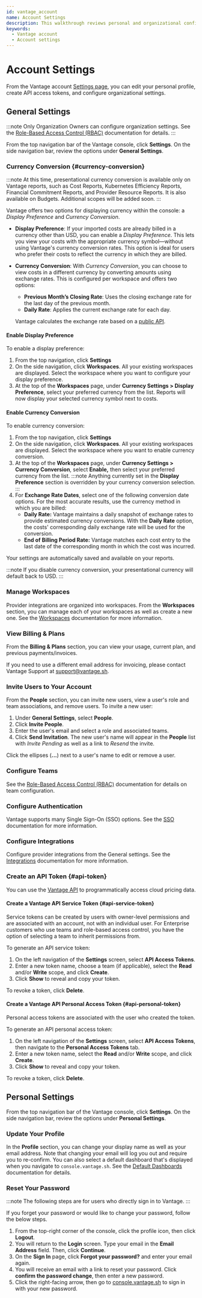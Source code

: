 ```yaml
---
id: vantage_account
name: Account Settings
description: This walkthrough reviews personal and organizational configuration settings for your Vantage account.
keywords:
  - Vantage account
  - Account settings
---
```


# Account Settings

From the Vantage account [Settings page](https://console.vantage.sh/account/profile), you can edit your personal profile, create API access tokens, and configure organizational settings.

## General Settings

:::note
Only Organization Owners can configure organization settings. See the [Role-Based Access Control (RBAC)](/rbac) documentation for details.
:::

From the top navigation bar of the Vantage console, click **Settings**. On the side navigation bar, review the options under **General Settings**.

### Currency Conversion {#currency-conversion}

:::note
At this time, presentational currency conversion is available only on Vantage reports, such as Cost Reports, Kubernetes Efficiency Reports, Financial Commitment Reports, and Provider Resource Reports. It is also available on Budgets. Additional scopes will be added soon.
:::

Vantage offers two options for displaying currency within the console: a _Display Preference_ and _Currency Conversion_. 

- **Display Preference**: If your imported costs are already billed in a currency other than USD, you can enable a _Display Preference_. This lets you view your costs with the appropriate currency symbol—without using Vantage's currency conversion rates. This option is ideal for users who prefer their costs to reflect the currency in which they are billed.
- **Currency Conversion**: With *Currency Conversion*, you can choose to view costs in a different currency by converting amounts using exchange rates. This is configured per workspace and offers two options:
    - **Previous Month’s Closing Rate**: Uses the closing exchange rate for the last day of the previous month.
    - **Daily Rate**: Applies the current exchange rate for each day.
    
  Vantage calculates the exchange rate based on a [public API](https://exchangeratesapi.io/).

#### Enable Display Preference 

To enable a display preference:

1. From the top navigation, click **Settings**
2. On the side navigation, click **Workspaces**. All your existing workspaces are displayed. Select the workspace where you want to configure your display preference.
3. At the top of the **Workspaces** page, under **Currency Settings > Display Preference**, select your preferred currency from the list. Reports will now display your selected currency symbol next to costs.

#### Enable Currency Conversion 

To enable currency conversion:

1. From the top navigation, click **Settings**
2. On the side navigation, click **Workspaces**. All your existing workspaces are displayed. Select the workspace where you want to enable currency conversion.
3. At the top of the **Workspaces** page, under **Currency Settings > Currency Conversion**, select **Enable,** then select your preferred currency from the list.
  :::note
  Anything currently set in the **Display Preference** section is overridden by your currency conversion selection.
  :::
4. For **Exchange Rate Dates**, select one of the following conversion date options. For the most accurate results, use the currency method in which you are billed:
    - **Daily Rate:** Vantage maintains a daily snapshot of exchange rates to provide estimated currency conversions. With the **Daily Rate** option, the costs' corresponding daily exchange rate will be used for the conversion.
    - **End of Billing Period Rate:** Vantage matches each cost entry to the last date of the corresponding month in which the cost was incurred.

Your settings are automatically saved and available on your reports.

:::note
If you disable currency conversion, your presentational currency will default back to USD.
:::

### Manage Workspaces

Provider integrations are organized into workspaces. From the **Workspaces** section, you can manage each of your workspaces as well as create a new one. See the [Workspaces](/workspaces) documentation for more information.

### View Billing & Plans

From the **Billing & Plans** section, you can view your usage, current plan, and previous payments/invoices.

If you need to use a different email address for invoicing, please contact Vantage Support at [support@vantage.sh](mailto:support@vantage.sh).

### Invite Users to Your Account

From the **People** section, you can invite new users, view a user's role and team associations, and remove users. To invite a new user:

1. Under **General Settings**, select **People**.
2. Click **Invite People**.
3. Enter the user's email and select a role and associated teams.
4. Click **Send Invitation**. The new user's name will appear in the **People** list with _Invite Pending_ as well as a link to _Resend_ the invite.

Click the ellipses (**...**) next to a user's name to edit or remove a user.

### Configure Teams

See the [Role-Based Access Control (RBAC)](/rbac) documentation for details on team configuration.

### Configure Authentication

Vantage supports many Single Sign-On (SSO) options. See the [SSO](/sso) documentation for more information.

### Configure Integrations

Configure provider integrations from the General settings. See the [Integrations](/getting_started) documentation for more information.

### Create an API Token {#api-token}

You can use the [Vantage API](https://vantage.readme.io/reference/general) to programmatically access cloud pricing data.

#### Create a Vantage API Service Token {#api-service-token}

Service tokens can be created by users with owner-level permissions and are associated with an account, not with an individual user. For Enterprise customers who use teams and role-based access control, you have the option of selecting a team to inherit permissions from.

To generate an API service token:

1. On the left navigation of the **Settings** screen, select **API Access Tokens**.
2. Enter a new token name, choose a team (if applicable), select the **Read** and/or **Write** scope, and click **Create**.
3. Click **Show** to reveal and copy your token.

To revoke a token, click **Delete**.

#### Create a Vantage API Personal Access Token {#api-personal-token}

Personal access tokens are associated with the user who created the token.

To generate an API personal access token:

1. On the left navigation of the **Settings** screen, select **API Access Tokens**, then navigate to the **Personal Access Tokens** tab.
2. Enter a new token name, select the **Read** and/or **Write** scope, and click **Create**.
3. Click **Show** to reveal and copy your token.

To revoke a token, click **Delete**.

## Personal Settings

From the top navigation bar of the Vantage console, click **Settings**. On the side navigation bar, review the options under **Personal Settings**.

### Update Your Profile

In the **Profile** section, you can change your display name as well as your email address. Note that changing your email will log you out and require you to re-confirm. You can also select a default dashboard that's displayed when you navigate to `console.vantage.sh`. See the [Default Dashboards](/dashboards#default-dashboard) documentation for details.

### Reset Your Password

:::note
The following steps are for users who directly sign in to Vantage.
:::

If you forget your password or would like to change your password, follow the below steps.

1. From the top-right corner of the console, click the profile icon, then click **Logout**.
2. You will return to the **Login** screen. Type your email in the **Email Address** field. Then, click **Continue**.
3. On the **Sign In** page, click **Forgot your password?** and enter your email again.
4. You will receive an email with a link to reset your password. Click **confirm the password change**, then enter a new password.
5. Click the right-facing arrow, then go to [console.vantage.sh](https://console.vantage.sh) to sign in with your new password.
